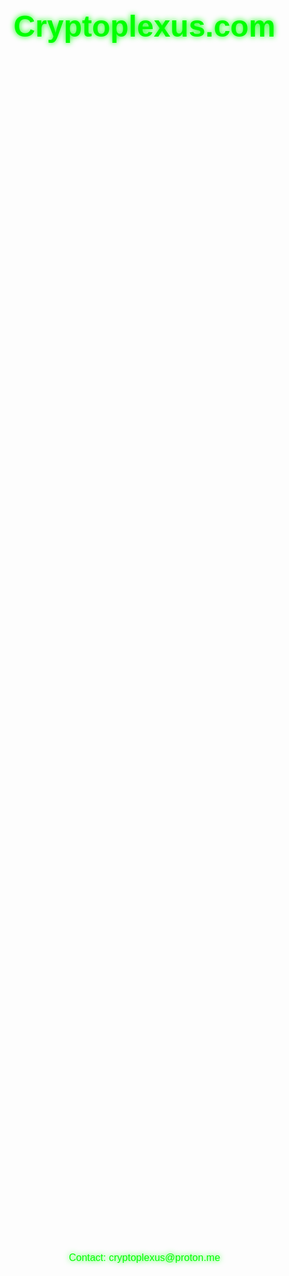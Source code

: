 <!DOCTYPE html>
<html lang="en">
<head>
    <meta charset="UTF-8">
    <meta name="viewport" content="width=device-width, initial-scale=1.0">
    <title>Cryptoplexus</title>
    <style>
        body {
            margin: 0;
            padding: 0;
            background: url('4thofjuly.jpg') no-repeat center center fixed;
            background-size: cover;
            display: flex;
            flex-direction: column;
            justify-content: center;
            align-items: center;
            height: 100vh;
            text-align: center;
            color: #00FF00;
            font-family: Arial, sans-serif;
            text-shadow: 0 0 10px #00FF00;
        }
        h1 {
            font-size: 3rem;
            margin: 0;
        }
        p {
            font-size: 1.5rem;
            margin-top: 10px;
        }
        .contact {
            position: absolute;
            bottom: 20px;
            font-size: 1rem;
        }
    </style>
</head>
<body>
    <h1>Cryptoplexus.com</h1> 
    <div class="contact">Contact: <a href="mailto:cryptoplexus@proton.me" style="color: #00FF00; text-decoration: none;">cryptoplexus@proton.me</a></div>
</body>
</html>

